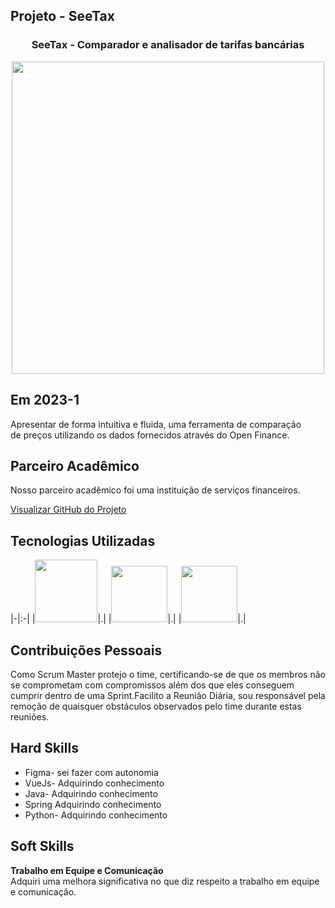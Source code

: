 ## Projeto - SeeTax

<div align=center>
 <h3>SeeTax - Comparador e analisador de tarifas bancárias </h3>
  <img src="https://user-images.githubusercontent.com/111800315/236898876-10a4ae3f-43cb-4120-a598-b519c18ff03c.gif" width=500 alt="" />
 </div>

## Em 2023-1
Apresentar de forma intuitiva e fluida, uma ferramenta de comparação <br>
de preços utilizando os dados fornecidos através do Open Finance. 

## Parceiro Acadêmico
Nosso parceiro acadêmico foi uma instituição de serviços financeiros.</a><br>

[Visualizar GitHub do Projeto](https://github.com/Sarah781/API-6-SeeTax)

## Tecnologias Utilizadas

|-|:-|
|<img src="" height="100" title=""/>|.|
|<img src="" height="90" title=""/>|.|
|<img src="" height="90" title=""/>|.|

## Contribuições Pessoais
Como  Scrum Master protejo o time, certificando-se de que os membros não se comprometam com compromissos além dos que eles conseguem cumprir dentro de uma Sprint.Facilito a Reunião Diária, sou responsável pela remoção de quaisquer obstáculos observados pelo time durante estas reuniões.

## Hard Skills
- Figma- sei fazer com autonomia
- VueJs- Adquirindo conhecimento
- Java- Adquirindo conhecimento
- Spring Adquirindo conhecimento 
- Python- Adquirindo conhecimento

## Soft Skills
 <b> Trabalho em Equipe e Comunicação </b><br>
 Adquiri uma melhora significativa no que diz respeito a trabalho em equipe e comunicação.<br>